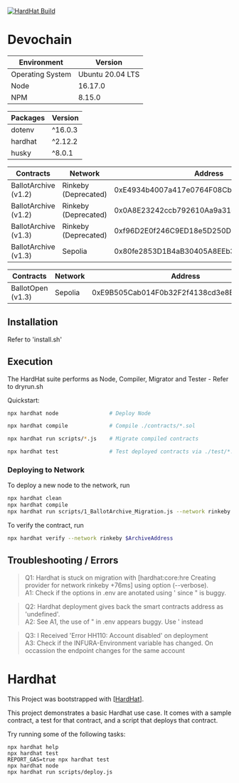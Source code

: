 [![HardHat Build](https://github.com/ThompsonA93/DevoChain/actions/workflows/hardhat-ci.yml/badge.svg)](https://github.com/ThompsonA93/DevoChain/actions/workflows/hardhat-ci.yml)

# Devochain

| Environment      | Version          |
| ---------------- | ---------------- |
| Operating System | Ubuntu 20.04 LTS |
| Node             | 16.17.0          |
| NPM              | 8.15.0           |

| Packages | Version |
| -------- | ------- |
| dotenv   | ^16.0.3 |
| hardhat  | ^2.12.2 |
| husky    | ^8.0.1  |

| Contracts            | Network              | Address                                    |
| -------------------- | -------------------- | ------------------------------------------ |
| BallotArchive (v1.2) | Rinkeby (Deprecated) | 0xE4934b4007a417e0764F08Cbcd7F1db3EA66e69E |
| BallotArchive (v1.2) | Rinkeby (Deprecated) | 0x0A8E23242ccb792610Aa9a31e0A0c3223e5A9e90 |
| BallotArchive (v1.3) | Rinkeby (Deprecated) | 0xf96D2E0f246C9ED18e5D250D3C3Eb30E1C47f6Fd |
| BallotArchive (v1.3) | Sepolia              | 0x80fe2853D1B4aB30405A8EEb3611963EEA14a127 |

| Contracts         | Network | Address                                    |
| ----------------- | ------- | ------------------------------------------ |
| BallotOpen (v1.3) | Sepolia | 0xE9B505Cab014F0b32F2f4138cd3e8B5F237978e8 |

## Installation

Refer to 'install.sh'

## Execution

The HardHat suite performs as Node, Compiler, Migrator and Tester - Refer to dryrun.sh

Quickstart:

```sh
npx hardhat node                # Deploy Node

npx hardhat compile             # Compile ./contracts/*.sol

npx hardhat run scripts/*.js    # Migrate compiled contracts

npx hardhat test                # Test deployed contracts via ./test/*.js
```

### Deploying to Network

To deploy a new node to the network, run

```sh
npx hardhat clean
npx hardhat compile
npx hardhat run scripts/1_BallotArchive_Migration.js --network rinkeby --verbose
```

To verify the contract, run

```sh
npx hardhat verify --network rinkeby $ArchiveAddress
```

## Troubleshooting / Errors

> Q1: Hardhat is stuck on migration with [hardhat:core:hre Creating provider for network rinkeby +76ms] using option (--verbose).\
> A1: Check if the options in .env are anotated using ' since " is buggy.

> Q2: Hardhat deployment gives back the smart contracts address as 'undefined'.\
> A2: See A1, the use of " in .env appears buggy. Use ' instead

> Q3: I Received 'Error HH110: Account disabled' on deployment\
> A3: Check if the INFURA-Environment variable has changed. On occassion the endpoint changes for the same account

# Hardhat

This Project was bootstrapped with [[HardHat](https://hardhat.org/)].

This project demonstrates a basic Hardhat use case. It comes with a sample contract, a test for that contract, and a script that deploys that contract.

Try running some of the following tasks:

```shell
npx hardhat help
npx hardhat test
REPORT_GAS=true npx hardhat test
npx hardhat node
npx hardhat run scripts/deploy.js
```

